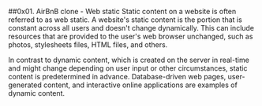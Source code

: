 ##0x01. AirBnB clone - Web static
Static content on a website is often referred to as web static. A website's static 
content is the portion that is constant across all users and doesn't change dynamically. 
This can include resources that are provided to the user's web browser unchanged, such 
as photos, stylesheets files, HTML files, and others.

In contrast to dynamic content, which is created on the server in real-time and might 
change depending on user input or other circumstances, static content is predetermined
 in advance. Database-driven web pages, user-generated content, and interactive online 
applications are examples of dynamic content.
